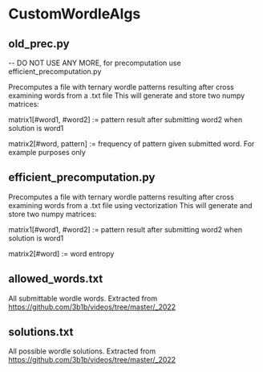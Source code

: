 # CustomWordleAlgs

## old_prec.py
-- DO NOT USE ANY MORE, for precomputation use efficient_precomputation.py

Precomputes a file with ternary wordle patterns resulting after cross examining words from a .txt file
This will generate and store two numpy matrices:

  matrix1[#word1, #word2] := pattern result after submitting word2 when solution is word1
  
  matrix2[#word, pattern] := frequency of pattern given submitted word. For example purposes only
  
 ## efficient_precomputation.py
Precomputes a file with ternary wordle patterns resulting after cross examining words from a .txt file using vectorization
This will generate and store two numpy matrices:

  matrix1[#word1, #word2] := pattern result after submitting word2 when solution is word1
  
  matrix2[#word] := word entropy
  
 ## allowed_words.txt
 All submittable wordle words. Extracted from https://github.com/3b1b/videos/tree/master/_2022
 
 ## solutions.txt
 All possible wordle solutions. Extracted from https://github.com/3b1b/videos/tree/master/_2022
